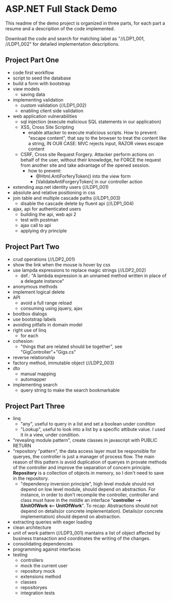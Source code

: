 # ASP.NET Full Stack Demo

This readme of the demo project is organized in three parts, for each part a resume and a description of the code implemented.

Download the code and search for matching label as "//LDP1_001, //LDP1_002" for detailed implementation descriptions.

## Project Part One 
- code first workflow
- script to seed the database
- build a form with bootstrap
- view models
  - saving data 
- implementing validation
  - custom validation (//LDP1_002)
  - enabling client side validation
- web application vulnerabilities
  - sql injection (execute malicious SQL statements in our application)
  - XSS, Cross Site Scripting
    - enable attacker to execute malicious scripts. How to prevent: "escape content", that say to the browser to treat the content like a string, IN OUR CASE: MVC rejects input, RAZOR views escape content
  - CSRF, Cross site Request Forgery. Attacker perform actions on behalf of the user, without their knowledge, he FORCE the request from another site and take advantage of the opened session.
    - how to prevent:
      - @Html.AntiForferyToken() into the view form
      - [ValidateAntiForgeryToken] in our controller action
- extending asp.net identity users (//LDP1_001)
- absolute and relative positioning in css
- join table and multiple cascade paths (//LDP1_003)
  - disable the cascade delete by fluent api (//LDP1_004)
- ajax, api for authenticated users 
  - building the api, web api 2  
  - test with postman
  - ajax call to api
  - applying dry principle

## Project Part Two
- crud operations (//LDP2_001)
- show the link when the mouse is hover by css
- use lampda expressions to replace magic strings (//LDP2_002)
  - def.: "A lambda expression is an unnamed method written in place of a delegate instance"
- anonymous methods
- implement logical delete
- API
  - avoid a full range reload
  - consuming using jquery, ajax
- bootbox dialogs
- use bootstrap labels
- avoiding pitfalls in domain model
- right use of linq
  - for each
- cohesion: 
  - "things that are related should be together", see  "GigController"+"Gigs.cs"
- reverse relationship
- factory method, immutable object (//LDP2_003)
- dto
  - manual mapping
  - automapper
- implementing search
  - query string to make the search bookmarkable

## Project Part Three

- linq 
  - "any", useful to query in a list and set a boolean under conditon
  - "Lookup", useful to look into a list by a specific attibute value. I used it in a view, under condition.
- "revealing module pattern", create classes in javascript with PUBLIC RETURN
- "repository "pattern", the data access layer must be responsible for queryes, the controller is just a manager of process flow. The main reason of this pattern is avoid duplication of queryes in provate methods of the controller and improve the separation of concern principle. **Repository** is a collection of objects in memory, so I don't need to save in the repository.
  - "dependency inversion principle", high level module should not depend on low level module, should depend on abstraction. For instance, in order to don't recompile the controller, controller and class must have in the middle an interface "**controller --> IUnitOfWork <-- UnitOfWork**". To recap:  Abstractions should not depend on details(or concrete implementation). Details(or concrete implementation) should depend on abstraction.
- extracting queries with eager loading
- clean architecture
- unit of work pattern (//LDP3_001) mantains a list of object affected by business transaction and coordinates the writing of the changes.
- consolidating dependencies
- programming against interfaces
- testing 
  - controllers
  - mock the current user
  - repository mock
  - extensions method
  - classes
  - repositoryes
  - integration tests
